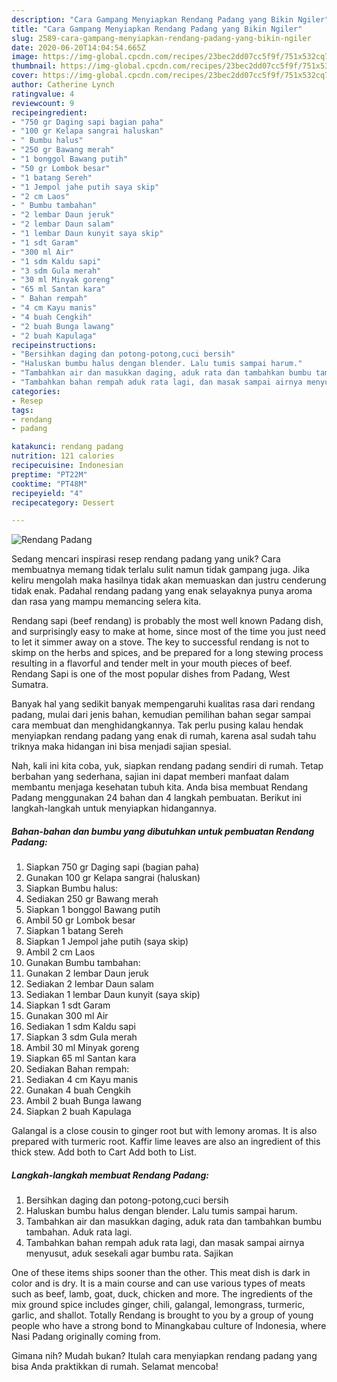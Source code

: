 ```yaml
---
description: "Cara Gampang Menyiapkan Rendang Padang yang Bikin Ngiler"
title: "Cara Gampang Menyiapkan Rendang Padang yang Bikin Ngiler"
slug: 2589-cara-gampang-menyiapkan-rendang-padang-yang-bikin-ngiler
date: 2020-06-20T14:04:54.665Z
image: https://img-global.cpcdn.com/recipes/23bec2dd07cc5f9f/751x532cq70/rendang-padang-foto-resep-utama.jpg
thumbnail: https://img-global.cpcdn.com/recipes/23bec2dd07cc5f9f/751x532cq70/rendang-padang-foto-resep-utama.jpg
cover: https://img-global.cpcdn.com/recipes/23bec2dd07cc5f9f/751x532cq70/rendang-padang-foto-resep-utama.jpg
author: Catherine Lynch
ratingvalue: 4
reviewcount: 9
recipeingredient:
- "750 gr Daging sapi bagian paha"
- "100 gr Kelapa sangrai haluskan"
- " Bumbu halus"
- "250 gr Bawang merah"
- "1 bonggol Bawang putih"
- "50 gr Lombok besar"
- "1 batang Sereh"
- "1 Jempol jahe putih saya skip"
- "2 cm Laos"
- " Bumbu tambahan"
- "2 lembar Daun jeruk"
- "2 lembar Daun salam"
- "1 lembar Daun kunyit saya skip"
- "1 sdt Garam"
- "300 ml Air"
- "1 sdm Kaldu sapi"
- "3 sdm Gula merah"
- "30 ml Minyak goreng"
- "65 ml Santan kara"
- " Bahan rempah"
- "4 cm Kayu manis"
- "4 buah Cengkih"
- "2 buah Bunga lawang"
- "2 buah Kapulaga"
recipeinstructions:
- "Bersihkan daging dan potong-potong,cuci bersih"
- "Haluskan bumbu halus dengan blender. Lalu tumis sampai harum."
- "Tambahkan air dan masukkan daging, aduk rata dan tambahkan bumbu tambahan. Aduk rata lagi."
- "Tambahkan bahan rempah aduk rata lagi, dan masak sampai airnya menyusut, aduk sesekali agar bumbu rata. Sajikan"
categories:
- Resep
tags:
- rendang
- padang

katakunci: rendang padang 
nutrition: 121 calories
recipecuisine: Indonesian
preptime: "PT22M"
cooktime: "PT48M"
recipeyield: "4"
recipecategory: Dessert

---
```



![Rendang Padang](https://img-global.cpcdn.com/recipes/23bec2dd07cc5f9f/751x532cq70/rendang-padang-foto-resep-utama.jpg)

Sedang mencari inspirasi resep rendang padang yang unik? Cara membuatnya memang tidak terlalu sulit namun tidak gampang juga. Jika keliru mengolah maka hasilnya tidak akan memuaskan dan justru cenderung tidak enak. Padahal rendang padang yang enak selayaknya punya aroma dan rasa yang mampu memancing selera kita.

Rendang sapi (beef rendang) is probably the most well known Padang dish, and surprisingly easy to make at home, since most of the time you just need to let it simmer away on a stove. The key to successful rendang is not to skimp on the herbs and spices, and be prepared for a long stewing process resulting in a flavorful and tender melt in your mouth pieces of beef. Rendang Sapi is one of the most popular dishes from Padang, West Sumatra.

Banyak hal yang sedikit banyak mempengaruhi kualitas rasa dari rendang padang, mulai dari jenis bahan, kemudian pemilihan bahan segar sampai cara membuat dan menghidangkannya. Tak perlu pusing kalau hendak menyiapkan rendang padang yang enak di rumah, karena asal sudah tahu triknya maka hidangan ini bisa menjadi sajian spesial.


Nah, kali ini kita coba, yuk, siapkan rendang padang sendiri di rumah. Tetap berbahan yang sederhana, sajian ini dapat memberi manfaat dalam membantu menjaga kesehatan tubuh kita. Anda bisa membuat Rendang Padang menggunakan 24 bahan dan 4 langkah pembuatan. Berikut ini langkah-langkah untuk menyiapkan hidangannya.

<!--inarticleads1-->

##### Bahan-bahan dan bumbu yang dibutuhkan untuk pembuatan Rendang Padang:

1. Siapkan 750 gr Daging sapi (bagian paha)
1. Gunakan 100 gr Kelapa sangrai (haluskan)
1. Siapkan  Bumbu halus:
1. Sediakan 250 gr Bawang merah
1. Siapkan 1 bonggol Bawang putih
1. Ambil 50 gr Lombok besar
1. Siapkan 1 batang Sereh
1. Siapkan 1 Jempol jahe putih (saya skip)
1. Ambil 2 cm Laos
1. Gunakan  Bumbu tambahan:
1. Gunakan 2 lembar Daun jeruk
1. Sediakan 2 lembar Daun salam
1. Sediakan 1 lembar Daun kunyit (saya skip)
1. Siapkan 1 sdt Garam
1. Gunakan 300 ml Air
1. Sediakan 1 sdm Kaldu sapi
1. Siapkan 3 sdm Gula merah
1. Ambil 30 ml Minyak goreng
1. Siapkan 65 ml Santan kara
1. Sediakan  Bahan rempah:
1. Sediakan 4 cm Kayu manis
1. Gunakan 4 buah Cengkih
1. Ambil 2 buah Bunga lawang
1. Siapkan 2 buah Kapulaga


Galangal is a close cousin to ginger root but with lemony aromas. It is also prepared with turmeric root. Kaffir lime leaves are also an ingredient of this thick stew. Add both to Cart Add both to List. 

<!--inarticleads2-->

##### Langkah-langkah membuat Rendang Padang:

1. Bersihkan daging dan potong-potong,cuci bersih
1. Haluskan bumbu halus dengan blender. Lalu tumis sampai harum.
1. Tambahkan air dan masukkan daging, aduk rata dan tambahkan bumbu tambahan. Aduk rata lagi.
1. Tambahkan bahan rempah aduk rata lagi, dan masak sampai airnya menyusut, aduk sesekali agar bumbu rata. Sajikan


One of these items ships sooner than the other. This meat dish is dark in color and is dry. It is a main course and can use various types of meats such as beef, lamb, goat, duck, chicken and more. The ingredients of the mix ground spice includes ginger, chili, galangal, lemongrass, turmeric, garlic, and shallot. Totally Rendang is brought to you by a group of young people who have a strong bond to Minangkabau culture of Indonesia, where Nasi Padang originally coming from. 

Gimana nih? Mudah bukan? Itulah cara menyiapkan rendang padang yang bisa Anda praktikkan di rumah. Selamat mencoba!
